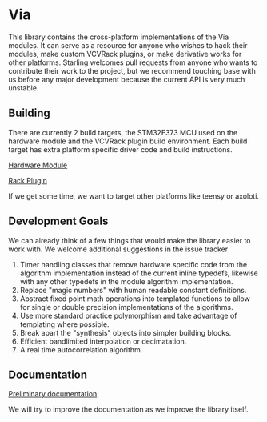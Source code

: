 # Via

This library contains the cross-platform implementations of the Via modules. It can serve as a resource for anyone who wishes to hack their modules, make custom VCVRack plugins, or make derivative works for other platforms. Starling welcomes pull requests from anyone who wants to contribute their work to the project, but we recommend touching base with us before any major development because the current API is very much unstable.

## Building

There are currently 2 build targets, the STM32F373 MCU used on the hardware module and the VCVRack plugin build environment. Each build target has extra platform specific driver code and build instructions.

[Hardware Module](https://github.com/starlingcode/via-hardware-executables)

[Rack Plugin](https://github.com/starlingcode/via-for-rack)

If we get some time, we want to target other platforms like teensy or axoloti.

## Development Goals

We can already think of a few things that would make the library easier to work with. We welcome additional suggestions in the issue tracker

1. Timer handling classes that remove hardware specific code from the algorithm implementation instead of the current inline typedefs, likewise with any other typedefs in the module algorithm implementation.
1. Replace "magic numbers" with human readable constant definitions.
1. Abstract fixed point math operations into templated functions to allow for single or double precision implementations of the algorithms.
1. Use more standard practice polymorphism and take advantage of templating where possible.
1. Break apart the "synthesis" objects into simpler building blocks.
1. Efficient bandlimited interpolation or decimatation.
1. A real time autocorrelation algorithm.

## Documentation

[Preliminary documentation](https://starling.space/website/static/img/via_library_documentation/index.html)

We will try to improve the documentation as we improve the library itself.
